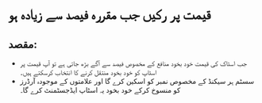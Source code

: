 # قیمت پر رکیں جب مقررہ فیصد سے زیادہ ہو

## مقصد:

- جب اسٹاک کی قیمت خود بخود منافع کے مخصوص فیصد سے آگے بڑھ جاتی ہے تو آپ قیمت پر اسٹاپ کو خود بخود منتقل کرنے کا انتخاب کرسکتے ہیں۔
- سسٹم ہر سیکنڈ کے مخصوص نمبر کو اسکین کرے گا اور علامتوں کے موجودہ آرڈرز کو منسوخ کرکے خود بخود یہ اسٹاپ ایڈجسٹمنٹ کرے گا۔
